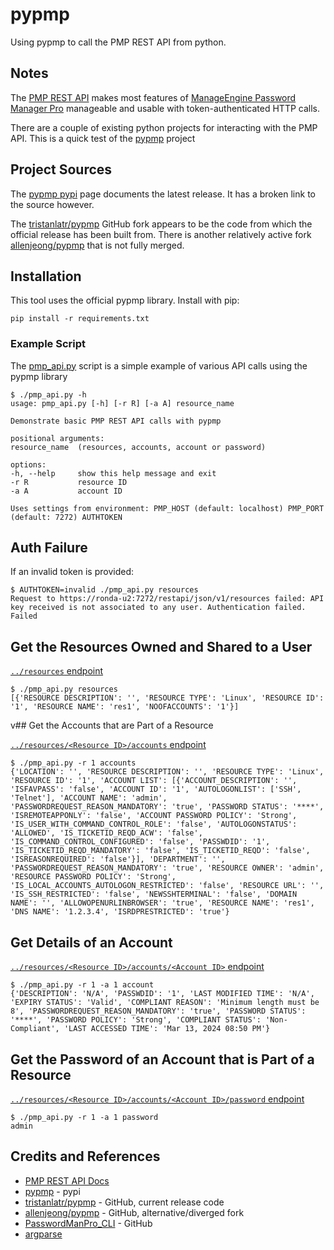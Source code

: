 # pypmp

Using pypmp to call the PMP REST API from python.

## Notes

The
[PMP REST API](https://www.manageengine.com/products/passwordmanagerpro/help/restapi.html)
makes most features of [ManageEngine Password Manager Pro](https://www.manageengine.com/products/passwordmanagerpro/)
manageable and usable with token-authenticated HTTP calls.

There are a couple of existing python projects for interacting with the PMP API.
This is a quick test of the [pypmp](https://pypi.org/project/pypmp/) project

## Project Sources

The [pypmp pypi](https://pypi.org/project/pypmp/) page documents the latest release.
It has a broken link to the source however.

The [tristanlatr/pypmp](https://github.com/tristanlatr/pypmp) GitHub fork appears to be the code from which
the official release has been built from.
There is another relatively active fork [allenjeong/pypmp](https://github.com/allenjeong/pypmp) that is not fully merged.

## Installation

This tool uses the official pypmp library. Install with pip:

    pip install -r requirements.txt

### Example Script

The [pmp_api.py](./pmp_api.py) script is a simple example of various API calls using the pypmp library

    $ ./pmp_api.py -h
    usage: pmp_api.py [-h] [-r R] [-a A] resource_name

    Demonstrate basic PMP REST API calls with pypmp

    positional arguments:
    resource_name  (resources, accounts, account or password)

    options:
    -h, --help     show this help message and exit
    -r R           resource ID
    -a A           account ID

    Uses settings from environment: PMP_HOST (default: localhost) PMP_PORT (default: 7272) AUTHTOKEN

## Auth Failure

If an invalid token is provided:

    $ AUTHTOKEN=invalid ./pmp_api.py resources
    Request to https://ronda-u2:7272/restapi/json/v1/resources failed: API key received is not associated to any user. Authentication failed.
    Failed

## Get the Resources Owned and Shared to a User

[`../resources` endpoint](https://www.manageengine.com/products/passwordmanagerpro/help/restapi.html#getresource)

    $ ./pmp_api.py resources
    [{'RESOURCE DESCRIPTION': '', 'RESOURCE TYPE': 'Linux', 'RESOURCE ID': '1', 'RESOURCE NAME': 'res1', 'NOOFACCOUNTS': '1'}]

v## Get the Accounts that are Part of a Resource

[`../resources/<Resource ID>/accounts` endpoint](https://www.manageengine.com/products/passwordmanagerpro/help/restapi.html#getaccounts)

    $ ./pmp_api.py -r 1 accounts
    {'LOCATION': '', 'RESOURCE DESCRIPTION': '', 'RESOURCE TYPE': 'Linux', 'RESOURCE ID': '1', 'ACCOUNT LIST': [{'ACCOUNT_DESCRIPTION': '', 'ISFAVPASS': 'false', 'ACCOUNT ID': '1', 'AUTOLOGONLIST': ['SSH', 'Telnet'], 'ACCOUNT NAME': 'admin', 'PASSWORDREQUEST_REASON_MANDATORY': 'true', 'PASSWORD STATUS': '****', 'ISREMOTEAPPONLY': 'false', 'ACCOUNT PASSWORD POLICY': 'Strong', 'IS_USER_WITH_COMMAND_CONTROL_ROLE': 'false', 'AUTOLOGONSTATUS': 'ALLOWED', 'IS_TICKETID_REQD_ACW': 'false', 'IS_COMMAND_CONTROL_CONFIGURED': 'false', 'PASSWDID': '1', 'IS_TICKETID_REQD_MANDATORY': 'false', 'IS_TICKETID_REQD': 'false', 'ISREASONREQUIRED': 'false'}], 'DEPARTMENT': '', 'PASSWORDREQUEST_REASON_MANDATORY': 'true', 'RESOURCE OWNER': 'admin', 'RESOURCE PASSWORD POLICY': 'Strong', 'IS_LOCAL_ACCOUNTS_AUTOLOGON_RESTRICTED': 'false', 'RESOURCE URL': '', 'IS_SSH_RESTRICTED': 'false', 'NEWSSHTERMINAL': 'false', 'DOMAIN NAME': '', 'ALLOWOPENURLINBROWSER': 'true', 'RESOURCE NAME': 'res1', 'DNS NAME': '1.2.3.4', 'ISRDPRESTRICTED': 'true'}

## Get Details of an Account

[`../resources/<Resource ID>/accounts/<Account ID>` endpoint](https://www.manageengine.com/products/passwordmanagerpro/help/restapi.html#getaccountdetails)

    $ ./pmp_api.py -r 1 -a 1 account
    {'DESCRIPTION': 'N/A', 'PASSWDID': '1', 'LAST MODIFIED TIME': 'N/A', 'EXPIRY STATUS': 'Valid', 'COMPLIANT REASON': 'Minimum length must be 8', 'PASSWORDREQUEST_REASON_MANDATORY': 'true', 'PASSWORD STATUS': '****', 'PASSWORD POLICY': 'Strong', 'COMPLIANT STATUS': 'Non-Compliant', 'LAST ACCESSED TIME': 'Mar 13, 2024 08:50 PM'}

## Get the Password of an Account that is Part of a Resource

[`../resources/<Resource ID>/accounts/<Account ID>/password` endpoint](https://www.manageengine.com/products/passwordmanagerpro/help/restapi.html#getpwd)

    $ ./pmp_api.py -r 1 -a 1 password
    admin

## Credits and References

* [PMP REST API Docs](https://www.manageengine.com/products/passwordmanagerpro/help/restapi.html)
* [pypmp](https://pypi.org/project/pypmp/) - pypi
* [tristanlatr/pypmp](https://github.com/tristanlatr/pypmp) - GitHub, current release code
* [allenjeong/pypmp](https://github.com/allenjeong/pypmp) - GitHub, alternative/diverged fork
* [PasswordManPro_CLI](https://github.com/rmetcalf9/PasswordManPro_CLI) - GitHub
* [argparse](https://docs.python.org/3/library/argparse.html)
